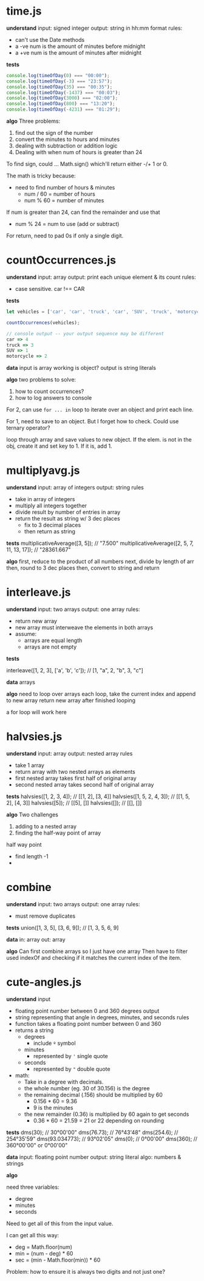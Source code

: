 # time.js

**understand**
input: signed integer
output: string in hh:mm format
rules:
  * can't use the Date methods
  * a -ve num is the amount of minutes before midnight
  * a +ve num is the amount of minutes after midnight

**tests**
``` js
console.log(timeOfDay(0) === "00:00");
console.log(timeOfDay(-3) === "23:57");
console.log(timeOfDay(35) === "00:35");
console.log(timeOfDay(-1437) === "00:03");
console.log(timeOfDay(3000) === "02:00");
console.log(timeOfDay(800) === "13:20");
console.log(timeOfDay(-4231) === "01:29");
```

**algo**
Three problems:

1. find out the sign of the number
2. convert the minutes to hours and minutes
3. dealing with subtraction or addition logic
4. Dealing with when num of hours is greater than 24

To find sign, could … Math.sign() which'll return either -/+ 1 or 0.

The math is tricky because:
* need to find number of hours & minutes
  * num / 60 = number of hours
  * num % 60 = number of minutes

If num is greater than 24, can find the remainder and use that
  * num % 24 = num to use (add or subtract)


For return, need to pad 0s if only a single digit.



# countOccurrences.js

**understand**
input: array
output: print each unique element & its count
rules:
  * case sensitive. car !== CAR

**tests**
``` js
let vehicles = ['car', 'car', 'truck', 'car', 'SUV', 'truck', 'motorcycle', 'motorcycle', 'car', 'truck'];

countOccurrences(vehicles);

// console output -- your output sequence may be different
car => 4
truck => 3
SUV => 1
motorcycle => 2
```

**data**
input is array
working is object?
output is string literals

**algo**
two problems to solve:

1. how to count occurrences?
2. how to log answers to console

For 2, can use `for ... in` loop to iterate over an object and print each line.

For 1, need to save to an object. But I forget how to check. Could use ternary operator?

loop through array and save values to new object. If the elem. is not in the obj, create it and set key to 1. If it is, add 1.





# multiplyavg.js

**understand**
input: array of integers
output: string
rules
  * take in array of integers
  * multiply all integers together
  * divide result by number of entries in array
  * return the result as string w/ 3 dec places
    * fix to 3 decimal places
    * then return as string

**tests**
multiplicativeAverage([3, 5]);                   // "7.500"
multiplicativeAverage([2, 5, 7, 11, 13, 17]);    // "28361.667"

**algo**
first, reduce to the product of all numbers
next, divide by length of arr
then, round to 3 dec places
then, convert to string and return

# interleave.js

**understand**
input: two arrays
output: one array
rules:
  * return new array
  * new array must interweave the elements in both arrays
  * assume:
    * arrays are equal length
    * arrays are not empty

**tests**

interleave([1, 2, 3], ['a', 'b', 'c']);    // [1, "a", 2, "b", 3, "c"]

**data**
arrays

**algo**
need to loop over arrays
each loop, take the current index and append to new array
return new array after finished looping

a for loop will work here



# halvsies.js

**understand**
input: array
output: nested array
rules
  * take 1 array
  * return array with two nested arrays as elements
  * first nested array takes first half of original array
  * second nested array takes second half of original array

**tests**
halvsies([1, 2, 3, 4]);       // [[1, 2], [3, 4]]
halvsies([1, 5, 2, 4, 3]);    // [[1, 5, 2], [4, 3]]
halvsies([5]);                // [[5], []]
halvsies([]);                 // [[], []]

**algo**
Two challenges
1. adding to a nested array
2. finding the half-way point of array

half way point
  - find length -1
  -


# combine

**understand**
input: two arrays
output: one array
rules:
  - must remove duplicates

**tests**
union([1, 3, 5], [3, 6, 9]);    // [1, 3, 5, 6, 9]

**data**
in: array
out: array

**algo**
Can first combine arrays so I just have one array
Then have to filter used indexOf and checking if it matches the current index of the item.



# cute-angles.js

**understand**
input
  * floating point number between 0 and 360 degrees
output
  * string representing that angle in degrees, minutes, and seconds
rules
  * function takes a floating point number between 0 and 360
  * returns a string
    * degrees
      * include `º` symbol
    * minutes
      * represented by `'` single quote
    * seconds
      * represented by `"` double quote
  * math:
    * Take in a degree with decimals.
    * the whole number (eg. 30 of 30.156) is the degree
    * the remaining decimal (.156) should be multiplied by 60
      * 0.156 * 60 = 9.36
      * 9 is the minutes
    * the new remainder (0.36) is multiplied by 60 again to get seconds
      * 0.36 * 60 = 21.59 = 21 or 22 depending on rounding

**tests**
dms(30);           // 30°00'00"
dms(76.73);        // 76°43'48"
dms(254.6);        // 254°35'59"
dms(93.034773);    // 93°02'05"
dms(0);            // 0°00'00"
dms(360);          // 360°00'00" or 0°00'00"

**data**
input: floating point number
output: string literal
algo: numbers & strings

**algo**

need three variables:
  * degree
  * minutes
  * seconds

Need to get all of this from the input value.

I can get all this way:

  * deg = Math.floor(num)
  * min = (num - deg) * 60
  * sec = (min - Math.floor(min)) * 60

Problem: how to ensure it is always two digits and not just one?
